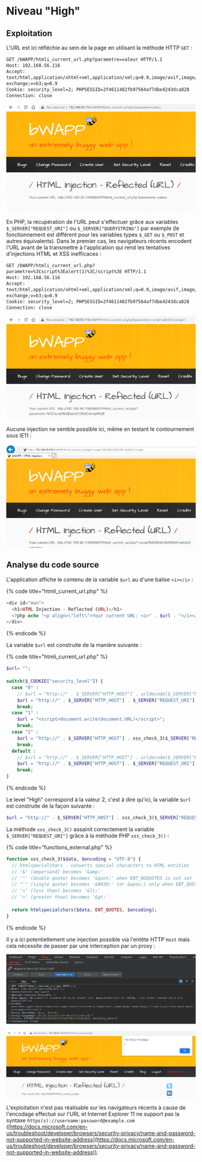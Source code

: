 # Niveau "High"

## Exploitation

L'URL est ici réfléchie au sein de la page en utilisant la méthode HTTP `GET` :&#x20;

```http
GET /bWAPP/htmli_current_url.php?parametre=valeur HTTP/1.1
Host: 192.168.56.116
Accept: text/html,application/xhtml+xml,application/xml;q=0.9,image/avif,image/webp,image/apng,*/*;q=0.8,application/signed-exchange;v=b3;q=0.9
Cookie: security_level=2; PHPSESSID=2f4611482fb97564af7dbe4243dca828
Connection: close
```

![](<../../../../../.gitbook/assets/image (23) (1) (1) (1) (1).png>)

En PHP, la récupération de l'URL peut s'effectuer grâce aux variables `$_SERVER["REQUEST_URI"]` ou `$_SERVER["QUERYSTRING"]` par exemple (le fonctionnement est différent pour les variables types `$_GET` ou `$_POST` et autres équivalents). Dans le premier cas, les navigateurs récents encodent l'URL avant de la transmettre à l'application qui rend les tentatives d'injections HTML et XSS inefficaces :&#x20;

```http
GET /bWAPP/htmli_current_url.php?parametre=%3Cscript%3Ealert(1)%3C/script%3E HTTP/1.1
Host: 192.168.56.116
Accept: text/html,application/xhtml+xml,application/xml;q=0.9,image/avif,image/webp,image/apng,*/*;q=0.8,application/signed-exchange;v=b3;q=0.9
Cookie: security_level=2; PHPSESSID=2f4611482fb97564af7dbe4243dca828
Connection: close
```

![](<../../../../../.gitbook/assets/image (25) (1).png>)

Aucune injection ne semble possible ici, même en testant le contournement sous IE11 :&#x20;

![](<../../../../../.gitbook/assets/image (16) (2).png>)

## Analyse du code source

L'application affiche le contenu de la variable `$url` au d'une balise `<i></i>` :

{% code title="htmli_current_url.php" %}
```php
<div id="man">
  <h1>HTML Injection - Reflected (URL)</h1>
  <?php echo "<p align=\"left\">Your current URL: <i>" . $url . "</i></p>";?>
</div>
```
{% endcode %}

La variable `$url` est construite de la manière suivante :&#x20;

{% code title="htmli_current_url.php" %}
```php
$url= "";

switch($_COOKIE["security_level"]) {
  case "0" :
    // $url = "http://" . $_SERVER["HTTP_HOST"] . urldecode($_SERVER["REQUEST_URI"]);
    $url = "http://" . $_SERVER["HTTP_HOST"] . $_SERVER["REQUEST_URI"];
    break;
  case "1" :
    $url = "<script>document.write(document.URL)</script>";
    break;
  case "2" :
    $url = "http://" . $_SERVER["HTTP_HOST"] . xss_check_3($_SERVER["REQUEST_URI"]);
    break;
  default :
    // $url = "http://" . $_SERVER["HTTP_HOST"] . urldecode($_SERVER["REQUEST_URI"]);
    $url = "http://" . $_SERVER["HTTP_HOST"] . $_SERVER["REQUEST_URI"];
    break;
}
```
{% endcode %}

Le level "High" correspond à la valeur 2, c'est à dire qu'ici, la variable `$url` est construite de la façon suivante :

```php
$url = "http://" . $_SERVER["HTTP_HOST"] . xss_check_3($_SERVER["REQUEST_URI"]);
```

La méthode `xxs_check_3()` assainit correctement la variable `$_SERVER["REQUEST_URI"]` grâce à la méthode PHP `xss_check_3()` :&#x20;

{% code title="functions_external.php" %}
```php
function xss_check_3($data, $encoding = "UTF-8") {
  // htmlspecialchars - converts special characters to HTML entities
  // '&' (ampersand) becomes '&amp;'
  // '"' (double quote) becomes '&quot;' when ENT_NOQUOTES is not set
  // "'" (single quote) becomes '&#039;' (or &apos;) only when ENT_QUOTES is set
  // '<' (less than) becomes '&lt;'
  // '>' (greater than) becomes '&gt;'

  return htmlspecialchars($data, ENT_QUOTES, $encoding);
}
```
{% endcode %}

Il y a ici potentiellement une injection possible via l'entête HTTP `Host` mais cela nécessite de passer par une interception par un proxy :&#x20;

![](<../../../../../.gitbook/assets/image (18) (1).png>)

![](<../../../../../.gitbook/assets/image (28) (1).png>)

L'exploitation n'est pas réalisable sur les navigateurs récents à cause de l'encodage effectué sur l'URL et Internet Explorer  11 ne support pas la syntaxe `https(s)://username:password@example.com` ([https://docs.microsoft.com/en-us/troubleshoot/developer/browsers/security-privacy/name-and-password-not-supported-in-website-address](https://docs.microsoft.com/en-us/troubleshoot/developer/browsers/security-privacy/name-and-password-not-supported-in-website-address)).

